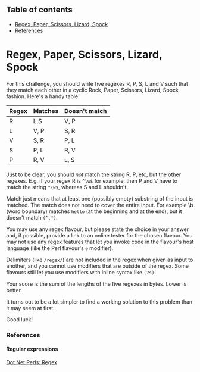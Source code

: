 ## Table of contents
- [Regex, Paper, Scissors, Lizard, Spock](#Regex-Paper-Scissors-Lizard-Spock)
- [References](#references)

# Regex, Paper, Scissors, Lizard, Spock

For this challenge, you should write five regexes R, P, S, L and V such that they match each other in a cyclic Rock, Paper, Scissors, Lizard, Spock fashion. Here's a handy table:

| Regex | Matches | Doesn't match |
|-------|---------|---------------|
| R     | L,S     | V, P          |
| L     | V, P    | S, R          |
| V     | S, R    | P, L          |
| S     | P, L    | R, V          |
| P     | R, V    | L, S          |

Just to be clear, you should *not* match the string R, P, etc, but the other regexes. E.g. if your regex R is `^\w$` for example, then P and V have to match the string `^\w$`, whereas S and L shouldn't.

Match just means that at least one (possibly empty) substring of the input is matched. The match does not need to cover the entire input. For example \b (word boundary) matches `hello` (at the beginning and at the end), but it doesn't match `(^,^)`.

You may use any regex flavour, but please state the choice in your answer and, if possible, provide a link to an online tester for the chosen flavour. You may not use any regex features that let you invoke code in the flavour's host language (like the Perl flavour's `e` modifier).

Delimiters (like `/regex/`) are not included in the regex when given as input to another, and you cannot use modifiers that are outside of the regex. Some flavours still let you use modifiers with inline syntax like `(?s)`.

Your score is the sum of the lengths of the five regexes in bytes. Lower is better.

It turns out to be a lot simpler to find a working solution to this problem than it may seem at first.

Good luck!

### References

#### Regular expressions

[Dot Net Perls: Regex](https://www.dotnetperls.com/regex)

